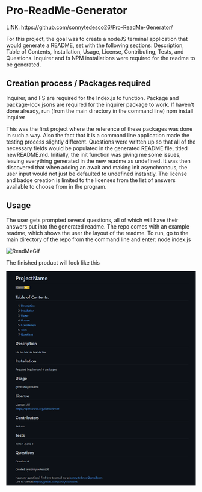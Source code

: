 # Pro-ReadMe-Generator
LINK: 
https://github.com/sonnytedesco26/Pro-ReadMe-Generator/

For this project, the goal was to create a nodeJS terminal application that would generate a README, set with the following sections: Description, Table of Contents, Installation, Usage, License, Contributing, Tests, and Questions. Inquirer and fs NPM installations were required for the readme to be generated.

## Creation process / Packages required

Inquirer, and FS are required for the Index.js to function. Package and package-lock jsons are required for the inquirer package to work. If haven't done already, run (from the main directory in the command line) npm install inquirer

This was the first project where the reference of these packages was done in such a way. Also the fact that it is a command line application made the testing process slightly different. Questions were written up so that all of the necessary fields would be populated in the generated README file, titled newREADME.md. Initially, the init function was giving me some issues, leaving everything generated in the new readme as undefined. It was then discovered that when adding an await and making init asynchronous, the user input would not just be defaulted to undefined instantly. The license and badge creation is limited to the licenses from the list of answers available to choose from in the program.

## Usage

The user gets prompted several questions, all of which will have their answers put into the generated readme. The repo comes with an example readme, which shows the user the layout of the readme. To run, go to the main directory of the repo from the command line and enter: node index.js

![ReadMeGif](/utils/ReadMeGif.gif)

The finished product will look like this

![ReadmeExample](/utils/ReadmeExample.png)
